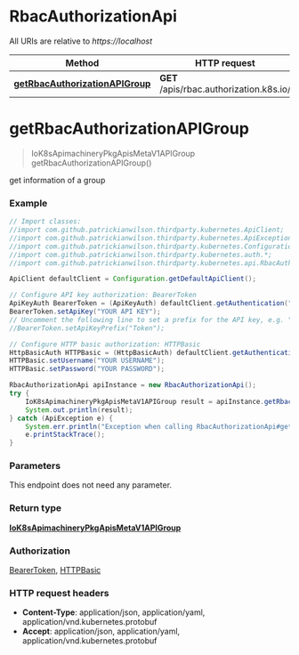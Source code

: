 # RbacAuthorizationApi

All URIs are relative to *https://localhost*

Method | HTTP request | Description
------------- | ------------- | -------------
[**getRbacAuthorizationAPIGroup**](RbacAuthorizationApi.md#getRbacAuthorizationAPIGroup) | **GET** /apis/rbac.authorization.k8s.io/ | 


<a name="getRbacAuthorizationAPIGroup"></a>
# **getRbacAuthorizationAPIGroup**
> IoK8sApimachineryPkgApisMetaV1APIGroup getRbacAuthorizationAPIGroup()



get information of a group

### Example
```java
// Import classes:
//import com.github.patrickianwilson.thirdparty.kubernetes.ApiClient;
//import com.github.patrickianwilson.thirdparty.kubernetes.ApiException;
//import com.github.patrickianwilson.thirdparty.kubernetes.Configuration;
//import com.github.patrickianwilson.thirdparty.kubernetes.auth.*;
//import com.github.patrickianwilson.thirdparty.kubernetes.api.RbacAuthorizationApi;

ApiClient defaultClient = Configuration.getDefaultApiClient();

// Configure API key authorization: BearerToken
ApiKeyAuth BearerToken = (ApiKeyAuth) defaultClient.getAuthentication("BearerToken");
BearerToken.setApiKey("YOUR API KEY");
// Uncomment the following line to set a prefix for the API key, e.g. "Token" (defaults to null)
//BearerToken.setApiKeyPrefix("Token");

// Configure HTTP basic authorization: HTTPBasic
HttpBasicAuth HTTPBasic = (HttpBasicAuth) defaultClient.getAuthentication("HTTPBasic");
HTTPBasic.setUsername("YOUR USERNAME");
HTTPBasic.setPassword("YOUR PASSWORD");

RbacAuthorizationApi apiInstance = new RbacAuthorizationApi();
try {
    IoK8sApimachineryPkgApisMetaV1APIGroup result = apiInstance.getRbacAuthorizationAPIGroup();
    System.out.println(result);
} catch (ApiException e) {
    System.err.println("Exception when calling RbacAuthorizationApi#getRbacAuthorizationAPIGroup");
    e.printStackTrace();
}
```

### Parameters
This endpoint does not need any parameter.

### Return type

[**IoK8sApimachineryPkgApisMetaV1APIGroup**](IoK8sApimachineryPkgApisMetaV1APIGroup.md)

### Authorization

[BearerToken](../README.md#BearerToken), [HTTPBasic](../README.md#HTTPBasic)

### HTTP request headers

 - **Content-Type**: application/json, application/yaml, application/vnd.kubernetes.protobuf
 - **Accept**: application/json, application/yaml, application/vnd.kubernetes.protobuf

